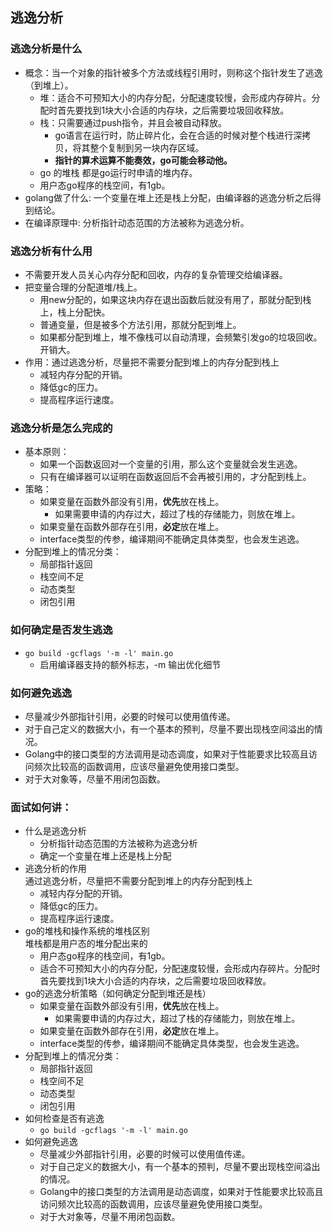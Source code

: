 ## 逃逸分析
### 逃逸分析是什么
  - 概念：当一个对象的指针被多个方法或线程引用时，则称这个指针发生了逃逸（到堆上）。
    - 堆：适合不可预知大小的内存分配，分配速度较慢，会形成内存碎片。分配时首先要找到1块大小合适的内存块，之后需要垃圾回收释放。
    - 栈：只需要通过push指令，并且会被自动释放。
      - go语言在运行时，防止碎片化，会在合适的时候对整个栈进行深拷贝，将其整个复制到另一块内存区域。
      - **指针的算术运算不能奏效，go可能会移动他。**
    - go 的堆栈 都是go运行时申请的堆内存。
    - 用户态go程序的栈空间，有1gb。
  - golang做了什么: 一个变量在堆上还是栈上分配，由编译器的逃逸分析之后得到结论。
  - 在编译原理中: 分析指针动态范围的方法被称为逃逸分析。
### 逃逸分析有什么用
  - 不需要开发人员关心内存分配和回收，内存的复杂管理交给编译器。
  - 把变量合理的分配道堆/栈上。
    - 用new分配的，如果这块内存在退出函数后就没有用了，那就分配到栈上，栈上分配快。
    - 普通变量，但是被多个方法引用，那就分配到堆上。
    - 如果都分配到堆上，堆不像栈可以自动清理，会频繁引发go的垃圾回收。开销大。
  - 作用：通过逃逸分析，尽量把不需要分配到堆上的内存分配到栈上
    - 减轻内存分配的开销。
    - 降低gc的压力。
    - 提高程序运行速度。
### 逃逸分析是怎么完成的
  - 基本原则：  
    - 如果一个函数返回对一个变量的引用，那么这个变量就会发生逃逸。
    - 只有在编译器可以证明在函数返回后不会再被引用的，才分配到栈上。
  - 策略：
    - 如果变量在函数外部没有引用，**优先**放在栈上。
      - 如果需要申请的内存过大，超过了栈的存储能力，则放在堆上。
    - 如果变量在函数外部存在引用，**必定**放在堆上。
    - interface类型的传参，编译期间不能确定具体类型，也会发生逃逸。
  - 分配到堆上的情况分类：
    - 局部指针返回
    - 栈空间不足
    - 动态类型
    - 闭包引用

### 如何确定是否发生逃逸
  - `go build -gcflags '-m -l' main.go`
    - 启用编译器支持的额外标志，-m 输出优化细节

### 如何避免逃逸
  - 尽量减少外部指针引用，必要的时候可以使用值传递。
  - 对于自己定义的数据大小，有一个基本的预判，尽量不要出现栈空间溢出的情况。
  - Golang中的接口类型的方法调用是动态调度，如果对于性能要求比较高且访问频次比较高的函数调用，应该尽量避免使用接口类型。
  - 对于大对象等，尽量不用闭包函数。

### 面试如何讲：
  - 什么是逃逸分析  
    - 分析指针动态范围的方法被称为逃逸分析
    - 确定一个变量在堆上还是栈上分配
  - 逃逸分析的作用  
    通过逃逸分析，尽量把不需要分配到堆上的内存分配到栈上
    - 减轻内存分配的开销。
    - 降低gc的压力。
    - 提高程序运行速度。
  - go的堆栈和操作系统的堆栈区别  
    堆栈都是用户态的堆分配出来的
    - 用户态go程序的栈空间，有1gb。
    - 适合不可预知大小的内存分配，分配速度较慢，会形成内存碎片。分配时首先要找到1块大小合适的内存块，之后需要垃圾回收释放。
  - go的逃逸分析策略（如何确定分配到堆还是栈）
    - 如果变量在函数外部没有引用，**优先**放在栈上。
      - 如果需要申请的内存过大，超过了栈的存储能力，则放在堆上。
    - 如果变量在函数外部存在引用，**必定**放在堆上。
    - interface类型的传参，编译期间不能确定具体类型，也会发生逃逸。
  - 分配到堆上的情况分类：
    - 局部指针返回
    - 栈空间不足
    - 动态类型
    - 闭包引用
  - 如何检查是否有逃逸
    - `go build -gcflags '-m -l' main.go`
  - 如何避免逃逸
    - 尽量减少外部指针引用，必要的时候可以使用值传递。
    - 对于自己定义的数据大小，有一个基本的预判，尽量不要出现栈空间溢出的情况。
    - Golang中的接口类型的方法调用是动态调度，如果对于性能要求比较高且访问频次比较高的函数调用，应该尽量避免使用接口类型。
    - 对于大对象等，尽量不用闭包函数。